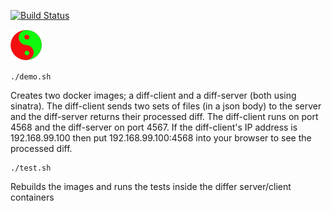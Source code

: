 
[![Build Status](https://travis-ci.org/cyber-dojo/differ.svg?branch=master)](https://travis-ci.org/cyber-dojo/differ)

<img src="https://raw.githubusercontent.com/cyber-dojo/nginx/master/images/home_page_logo.png" alt="cyber-dojo yin/yang logo" width="50px" height="50px"/>

```
./demo.sh
```

Creates two docker images; a diff-client and a diff-server (both using sinatra).
The diff-client sends two sets of files (in a json body) to the server and the diff-server
returns their processed diff. The diff-client runs on port 4568 and the diff-server
on port 4567. If the diff-client's IP address is 192.168.99.100 then put
192.168.99.100:4568 into your browser to see the processed diff.

```
./test.sh
```

Rebuilds the images and runs the tests inside the differ server/client containers
